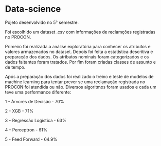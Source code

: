 # Data-science
Pojeto desenvolvido no 5° semestre.

Foi escolhido um dataset .csv com informações de reclamções registradas no PROCON.

Primeiro foi realizada a análise exploratória para conhecer os atributos e valores armazenados no dataset.
Depois foi feita a estatística descritiva e preparação dos dados. Os atributos nominais foram categorizados e os dados faltantes foram tratados.
Por fim foram criadas classes de assunto e de tempo.

Após a preparação dos dados foi realizado o treino e teste de modelos de machine learning para tentar prever se uma reclamação registrada no PROCON foi atendida ou não. 
Diversos algoritmos foram usados e cada um teve uma performance diferente:

1 - Árvores de Decisão - 70%

2 - XGB - 71%

3 - Regressão Logística - 63%

4 - Perceptron - 61%

5 - Feed Forward - 64.9%

